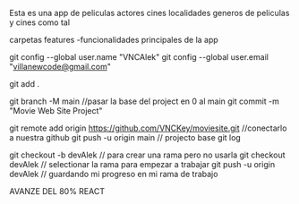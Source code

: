 Esta es una app de peliculas actores cines localidades generos de peliculas y cines como tal

carpetas
features -funcionalidades principales de la app

git config --global user.name "VNCAlek"
git config --global user.email "villanewcode@gmail.com"

git add .

git branch -M main //pasar la base del project en 0 al main
git commit -m "Movie Web Site Project"

git remote add origin https://github.com/VNCKey/moviesite.git //conectarlo a nuestra github
git push -u origin main // projecto base
git log

git checkout -b devAlek // para crear una rama pero no usarla
git checkout devAlek // selectionar la rama para empezar a trabajar
git push -u origin devAlek // guardando mi progreso en mi rama de trabajo

AVANZE DEL 80% REACT
